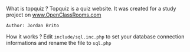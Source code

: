 What is topquiz ?
	Topquiz is a quiz website.
	It was created for a study project on www.OpenClassRooms.com

	Author: Jordan Brito

How it works ?
	Edit `include/sql.inc.php` to set your database connection informations and rename the file to `sql.php`	

